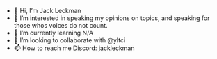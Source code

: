 - 👋 Hi, I’m Jack Leckman
- 👀 I’m interested in speaking my opinions on topics, and speaking for those whos voices do not count.
- 🌱 I’m currently learning N/A
- 💞️ I’m looking to collaborate with @yltci
- 📫 How to reach me Discord: jackleckman

<!---
jackleckman/jackleckman is a ✨ special ✨ repository because its `README.md` (this file) appears on your GitHub profile.
You can click the Preview link to take a look at your changes.
--->
